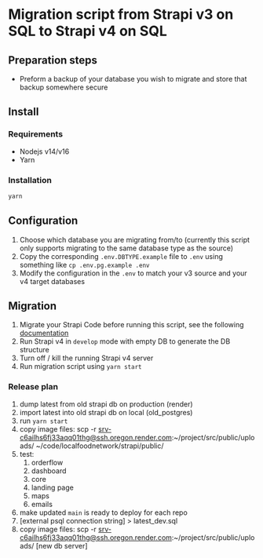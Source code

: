 # Migration script from Strapi v3 on SQL to Strapi v4 on SQL

## Preparation steps

- Preform a backup of your database you wish to migrate and store that backup somewhere secure

## Install

### Requirements

- Nodejs v14/v16
- Yarn

### Installation

```sh
yarn
```

## Configuration

1. Choose which database you are migrating from/to (currently this script only supports migrating to the same database type as the source)
2. Copy the corresponding `.env.DBTYPE.example` file to `.env` using something like `cp .env.pg.example .env`
3. Modify the configuration in the `.env` to match your v3 source and your v4 target databases

## Migration

1. Migrate your Strapi Code before running this script, see the following [documentation](https://docs.strapi.io/developer-docs/latest/update-migration-guides/migration-guides/v4/code-migration.html)
2. Run Strapi v4 in `develop` mode with empty DB to generate the DB structure
3. Turn off / kill the running Strapi v4 server
4. Run migration script using `yarn start`

<!-- ## (Optional) Custom migrations

1. Open customMigrations.js
2. Create your migrations as you want you have to return function migrateTables and array processedTables with processed tables
3. Databases are imported from config/database.js and using knex -->

### Release plan
1. dump latest from old strapi db on production (render)
2. import latest into old strapi db on local (old_postgres)
3. run `yarn start`
4. copy image files: scp -r srv-c6ailhs6fj33aqq01thg@ssh.oregon.render.com:~/project/src/public/uploads/ ~/code/localfoodnetwork/strapi/public/
5. test:
    1. orderflow
    2. dashboard
    3. core
    4. landing page
    5. maps
    6. emails
6. make updated `main` is ready to deploy for each repo
6. [external psql connection string] > latest_dev.sql
7. copy image files: scp -r srv-c6ailhs6fj33aqq01thg@ssh.oregon.render.com:~/project/src/public/uploads/ [new db server]
